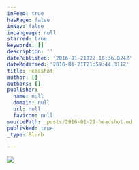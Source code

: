 ```yaml
---
inFeed: true
hasPage: false
inNav: false
inLanguage: null
starred: true
keywords: []
description: ''
datePublished: '2016-01-21T22:16:36.824Z'
dateModified: '2016-01-21T21:59:44.311Z'
title: Headshot
author: []
authors: []
publisher:
  name: null
  domain: null
  url: null
  favicon: null
sourcePath: _posts/2016-01-21-headshot.md
published: true
_type: Blurb

---
```

![](https://the-grid-user-content.s3-us-west-2.amazonaws.com/f0bf6f93-ac05-4815-b928-269ad039664e.jpg)